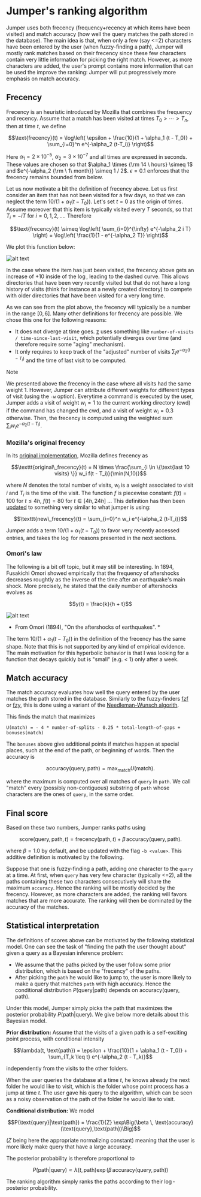 # Jumper's ranking algorithm

Jumper uses both frecency (frequency+recency at which items have been visited) and match accuracy (how well the query matches the path stored in the database).
The main idea is that, when only a few (say <=2) characters have been entered by the user (when fuzzy-finding a path), Jumper will mostly rank matches based on their frecency since these few characters contain very little information for picking the right match. However, as more characters are added, the user's prompt contains more information that can be used the improve the ranking: Jumper will put progressively more emphasis on match accuracy.

## Frecency

Frecency is an heuristic introduced by Mozilla that combines the frequency and recency.
Assume that a match has been visited at times $T_0 > \cdots > T_n$, then at time $t$, we define
```math
\text{frecency}(t) = \log\left( \epsilon + \frac{10}{1 + \alpha_1 (t - T_0)} + \sum_{i=0}^n e^{-\alpha_2 (t-T_i)} \right)
```
Here $\alpha_1 = 2 \times 10^{-5}$, $\alpha_2 = 3 \times 10^{-7}$ and all times are expressed in seconds. These values are chosen so that $\alpha_1 \times {\rm 14 \ hours} \simeq 1$ and  $e^{-\alpha_2 {\rm \ 1\ month}} \simeq 1 / 2$. $\epsilon = 0.1$ enforces that the frecency remains bounded from below.

Let us now motivate a bit the definition of frecency above. 
Let us first consider an item that has not been visited for a few days, so that we can neglect the term $10 / (1 + \alpha_1 (t - T_0))$. 
Let's set $t=0$ as the origin of times.
Assume moreover that this item is typically visited every $T$ seconds, so that $T_i = - i T$ for $i=0,1,2, \dots$. Therefore
```math
\text{frecency}(t) 
\simeq \log\left( \sum_{i=0}^{\infty} e^{-\alpha_2 i T} \right)
 =  \log\left( \frac{1}{1 - e^{-\alpha_2 T}} \right)
```
We plot this function below:

![alt text](frecency.png)

In the case where the item has just been visited, the frecency above gets an increase of $+10$ inside of the $\log$, leading to the dashed curve. This allows directories that have been very recently visited but that do not have a long history of visits (think for instance at a newly created directory) to compete with older directories that have been visited for a very long time.

As we can see from the plot above, the frecency will typically be a number in the range $[0,6]$. Many other definitions for frecency are possible. We chose this one for the following reasons:
- It does not diverge at time goes. [z](https://github.com/rupa/z) uses something like `number-of-visits / time-since-last-visit`, which potentially diverges over time (and therefore require some "aging" mechanism).
- It only requires to keep track of the "adjusted" number of visits $\sum_i e^{-\alpha_2 (t-T_i)}$ and the time of last visit to be computed.

> [!NOTE]
> We presented above the frecency in the case where all visits had the same weight 1. However, Jumper can attribute different weights for different types of visit (using the `-w` option). Everytime a command is executed by the user, Jumper adds a visit of weight $w_i = 1$ to the current working directory (cwd) if the command has changed the cwd, and a visit of weight $w_i = 0.3$ otherwise.
> Then, the frecency is computed using the weighted sum $\sum_i w_i e^{-\alpha_2 (t-T_i)}$.

### Mozilla's original frecency

In its [original implementation](https://web.archive.org/web/20210421120120/https://developer.mozilla.org/en-US/docs/Mozilla/Tech/Places/Frecency_algorithm), Mozilla defines frecency as
```math
\texttt{original\_frecency}(t)
 = N \times \frac{\sum_{i \in \{\text{last 10 visits} \}} w_i f(t - T_i)}{\min(N,10)}
```
where $N$ denotes the total number of visits, $w_i$ is a weight associated to visit $i$ and $T_i$ is the time of the visit. The function $f$ is piecewise constant: $f(t) = 100$ for $t \leq 4h$, $f(t)=80$ for $t \in [4h, 24h]$ ...
This definition has then been [updated](https://wiki.mozilla.org/User:Jesse/NewFrecency) to something very similar to what jumper is using:
```math
\texttt{new\_frecency}(t) = \sum_{i=0}^n w_i e^{-\alpha_2 (t-T_i)}
```
Jumper adds a term $10 / (1 + \alpha_1 (t - T_0))$ to favor very recently accessed entries, and takes the $\log$ for reasons presented in the next sections.

### Omori's law

The following is a bit off topic, but it may still be interesting.
In 1894, Fusakichi Omori showed empirically that the frequency of aftershocks decreases roughtly as the inverse of the time after an earthquake's main shock. More precisely, he stated that the daily number of aftershocks evolves as
```math
y(t) = \frac{k}{h + t}
```
![alt text](omori_law.png)
* From Omori (1894), "On the aftershocks of earthquakes". *

The term $10 / (1 + \alpha_1 (t - T_0))$ in the definition of the frecency has the same shape. Note that this is not supported by any kind of empirical evidence. The main motivation for this hyperbolic behavior is that I was looking for a function that decays quickly but is "small" (e.g. < 1) only after a week.

## Match accuracy

The match accuracy evaluates how well the query entered by the user matches the path stored in the database.
Similarly to the fuzzy-finders [fzf](https://github.com/junegunn/fzf) or [fzy](https://github.com/jhawthorn/fzy), this is done using a variant of the [Needleman-Wunsch algorith](https://en.wikipedia.org/wiki/Needleman–Wunsch_algorithm).

This finds the match that maximizes
```
U(match) = - 4 * number-of-splits - 0.25 * total-length-of-gaps + bonuses(match)
```
The `bonuses` above give additional points if matches happen at special places, such at the end of the path, or beginning of words. Then the accuracy is

```math
\text{accuracy}(\text{query}, \text{path}) = \max_{\text{match}} U(\text{match}).
```
where the maximum is computed over all matches of `query` in `path`. We call "match" every (possibly non-contiguous) substring of `path` whose characters are the ones of `query`, in the same order.

## Final score
Based on these two numbers, Jumper ranks paths using
```math
\text{score}(\text{query}, \text{path}, t) =  \text{frecency}(\text{path}, t) + \beta \, \text{accuracy}(\text{query}, \text{path}).
```
where $\beta = 1.0$ by default, and be updated with the flag `-b <value>`. 
This additive definition is motivated by the following.

Suppose that one is fuzzy-finding a path, adding one character to the `query` at a time.
At first, when `query` has very few character (typically <=2), all the paths containing these two characters consecutively will share the maximum `accuracy`.
Hence the ranking will be mostly decided by the frecency.
However, as more characters are added, the ranking will favors matches that are more accurate. The ranking will then be dominated by the accuracy of the matches.

## Statistical interpretation

The definitions of scores above can be motivated by the following statistical model. One can see the task of "finding the path the user thought about" given a query as a Bayesian inference problem:
- We assume that the paths picked by the user follow some prior distribution, which is based on the "frecency" of the paths.
- After picking the `path` he would like to jump to, the user is more likely to make a query that matches `path` with high accuracy. 
Hence the conditional distribution $P(\text{query}|\text{path})$ depends on $\text{accuracy}(\text{query}, \text{path})$.

Under this model, Jumper simply picks the path that maximizes the posterior probability $P(\text{path}|\text{query})$.
We give below more details about this Bayesian model.

**Prior distribution:** Assume that the visits of a given path is a self-exciting point process, with conditional intensity
```math
\lambda(t, \text{path}) = \epsilon +  \frac{10}{1 + \alpha_1 (t - T_0)} + \sum_{T_k \leq t} e^{-\alpha_2 (t - T_k)}
```
independently from the visits to the other folders.

When the user queries the database at a time $t$, he knows already the next folder he would like to visit, which is the folder whose point process has a jump at time $t$.
The user gave his query to the algorithm, which can be seen as a noisy observation of the path of the folder he would like to visit.

**Conditional distribution:** We model
```math
P(\text{query}|\text{path}) = \frac{1}{Z} \exp\Big(\beta \, \text{accuracy}(\text{query},\text{path})\Big)
```
($Z$ being here the appropriate normalizing constant) meaning that the user is more likely make query that have a large accuracy.

The posterior probability is therefore proportional to
```math
P(\text{path}|\text{query}) \propto \lambda(t, \text{path}) \exp\Big(\beta \,  \text{accuracy}(\text{query},\text{path})\Big)
```
The ranking algorithm simply ranks the paths according to their $\log$-posterior probability.
